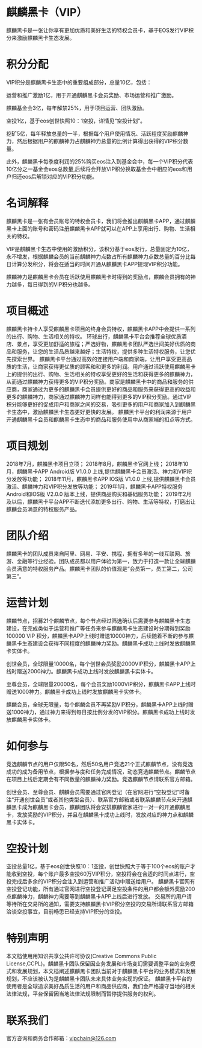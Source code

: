 # 麒麟黑卡（VIP）

麒麟黑卡是一张让你享有更加优质和美好生活的特权会员卡，基于EOS发行VIP积分来激励麒麟黑卡生态发展。

# 积分分配

VIP积分是麒麟黑卡生态中的重要组成部分，总量10亿，包括：

运营和推广激励1亿，用于开通麒麟黑卡会员奖励、市场运营和推广激励。

麒麟基金会3亿，每年解禁25%，用于项目运营、团队激励。

空投1亿，基于eos创世快照10：1空投，详情见“空投计划”。

挖矿5亿，每年释放总量的一半，根据每个用户使用情况、活跃程度奖励麒麟神力，然后根据用户的麒麟神力占麒麟神力总量的比例计算得出获得的VIP积分数量。

此外，麒麟黑卡每季度利润的25%购买eos注入到基金会中，每一个VIP积分代表10亿分之一基金会eos总数量,后续将会开放VIP积分换取基金会中相应的eos和用户归还eos后解锁对应的VIP积分功能。


# 名词解释

麒麟黑卡是一张有会员账号的特权会员卡，我们将会推出麒麟黑卡APP，通过麒麟黑卡上面的账号和密码注册麒麟黑卡APP就可以在APP上享用出行、购物、生活相关的特权。

VIP是麒麟黑卡生态中使用的激励积分，该积分基于eos发行，总量固定为10亿，永不增发，根据麒麟会员的当前麒麟神力点数占所有麒麟神力点数总量的百分比每日计算分发积分，将会在适当的时间开通从麒麟黑卡APP提现VIP积分功能。

麒麟神力是麒麟黑卡会员在活跃使用麒麟黑卡时得到的奖励点，麒麟会员拥有的神力越多，每日得到的VIP积分也越多。

# 项目概述

麒麟黑卡持卡人享受麒麟黑卡项目的终身会员特权，麒麟黑卡APP中会提供一系列的出行、购物、生活相关的特权。
环球出行，麒麟黑卡平台会推荐全球优质酒店、景点，享受更加舒适的旅程；严选好物，麒麟黑卡团队严选世间美好优质的商品和服务，让您的生活品质越来越好；生活特权，提供多种生活特权服务，让您优先探索世界。
麒麟黑卡平台通过高效的连接用户端和商家端，让用户享受更高品质的生活，让商家获得更优质的顾客和和更多的利润。用户通过活跃使用麒麟黑卡上的提供的出行、购物、生活相关的特权享受更好的生活和获得更多的麒麟神力，从而通过麒麟神力获得更多的VIP积分奖励。商家是麒麟黑卡中的商品和服务的供应商，商家通过为更多的麒麟黑卡会员提供更好的商品和服务来获得更高的收益和更多的麒麟神力，商家通过麒麟神力同样也能得到更多的VIP积分奖励。通过VIP积分能够更好的促成用户和商家之间的交易，吸引更多的用户和商家加入到麒麟黑卡生态中，激励麒麟黑卡生态更好更快的发展。
麒麟黑卡平台的利润来源于用户开通麒麟黑卡会员和麒麟黑卡生态中的商品和服务使用中从商家端的扣点等方式。

# 项目规划
2018年7月，麒麟黑卡项目立项；
2018年8月，麒麟黑卡官网上线；
2018年10月，麒麟黑卡APP Android版 V1.0.0 上线,提供麒麟黑卡会员激活、神力和VIP积分发放等功能；
2018年11月，麒麟黑卡APP IOS版 V1.0.0 上线,提供麒麟黑卡会员激活、麒麟神力和VIP积分发放等功能；
2019年1月，麒麟黑卡APP特权服务Android和IOS版 V2.0.0 版本上线，提供商品购买和基础服务功能；
2019年2月及以后，麒麟黑卡平台APP不断迭代添加更多出行、购物、生活等特权，打磨出让麒麟会员满意的特权服务产品。

# 团队介绍

麒麟黑卡的团队成员来自阿里、网易、平安、携程，拥有多年的一线互联网、旅游、金融等行业经验。团队成员都以用户体验为第一，致力于打造一款让全球麒麟会员满意的特权服务产品。麒麟黑卡团队的价值观是“会员第一，员工第二，公司第三”。 

# 运营计划

麒麟节点，招募21个麒麟节点，每个节点经过筛选确认后需要参与麒麟黑卡生态建设，在完成类似于运营和推广等任务来参与麒麟黑卡生态建设时分期得到奖励100000 VIP 积分，麒麟黑卡APP上线时赠送10000神力，后续随着不断的参与麒麟黑卡生态建设会获得不同程度的麒麟神力奖励。麒麟黑卡成功上线时发放麒麟黑卡实体卡。

创世会员，全球限量10000名，每个创世会员奖励2000VIP积分，麒麟黑卡APP上线时赠送2000神力。麒麟黑卡成功上线时发放麒麟黑卡实体卡。

至尊会员，全球限量20000名，每个会员奖励1000VIP积分，麒麟黑卡APP上线时赠送1000神力。麒麟黑卡成功上线时发放麒麟黑卡实体卡。

麒麟会员，全球无限量，每个麒麟会员不再奖励VIP积分，麒麟黑卡APP上线时赠送1000神力，通过神力来得到每日按比例分发的VIP积分。麒麟黑卡成功上线时发放麒麟黑卡实体卡。



# 如何参与

 竞选麒麟节点的用户仅限50名，然后50名用户竞选21个正式麒麟节点，没有竞选成功的成为备用节点，根据参与度和任务完成情况，动态竞选麒麟节点。麒麟节点在项目上线后定期会有不同数量的麒麟神力奖励。竞选麒麟节点请联系官方邮箱。
 
 创世会员、至尊会员、麒麟会员需要通过官网登记（在官网进行“空投登记”时备注“开通创世会员”或者其他类型会员）、联系官方邮箱或者联系麒麟节点来开通麒麟黑卡成为麒麟黑卡会员，麒麟团队将会安排麒麟管家进行一对一的开通麒麟黑卡，发放奖励的VIP积分，并且在麒麟黑卡成功上线时，发放对应的神力点和麒麟黑卡实体卡。

# 空投计划

空投总量1亿，基于eos创世快照10：1空投，创世快照大于等于100个eos的账户才能收到空投，每个账户最多空投60万VIP积分，空投将会在合适的时间点进行，空投完成后多余的VIP积分会注入到运营和推广活动中赠送给用户。
麒麟黑卡官网有空投登记功能，所有通过官网进行空投登记满足空投条件的用户都会额外奖励200点麒麟神力，麒麟神力需要等到麒麟黑卡APP上线后进行发放。
交易所的用户请等待所在交易所的通知，需要支持麒麟黑卡VIP积分空投的交易所请联系官方邮箱洽谈空投事宜，目前畅思已经支持VIP积分的空投。


# 特别声明

  本文档使⽤用知识共享公共许可协议(Creative Commons Public License,CCPL)。麒麟黑卡团队保留因业务发展和市场变幻需要调整平台的业务模式和发展规划，本⽂档阐述麒麟黑卡团队当前对于麒麟黑卡平台的业务模式和发展规划，不应该被认为是麒麟黑卡团队未来具体业务实现的保证。
麒麟黑卡平台的使用者是全球追求美好品质生活的用户和商品供应商，我们会严格遵守当地的相关法律法规，平台保留因当地法律法规限制而暂停提供服务的权利。

# 联系我们


  官方咨询和商务合作邮箱：vipchain@126.com
